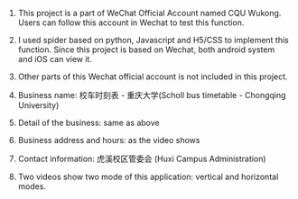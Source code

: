 1) This project is a part of WeChat Official Account named CQU Wukong. Users can follow this account in Wechat to test this function.

2) I used spider based on python, Javascript and H5/CSS to implement this function. Since this project is based on Wechat, both android system and iOS can view it.

3) Other parts of this Wechat official account is not included in this project.

4) Business name: 校车时刻表 - 重庆大学(Scholl bus timetable - Chongqing University)

5) Detail of the business: same as above

6) Business address and hours: as the video shows

7) Contact information: 虎溪校区管委会 (Huxi Campus Administration)

8) Two videos show two mode of this application: vertical and horizontal modes.

